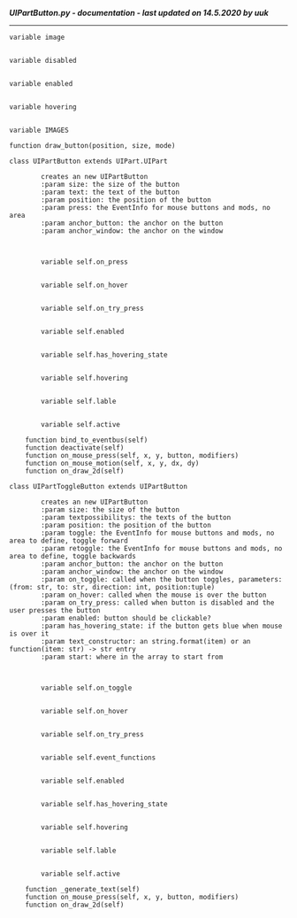 ***UIPartButton.py - documentation - last updated on 14.5.2020 by uuk***
___

    variable image


    variable disabled


    variable enabled


    variable hovering


    variable IMAGES

    function draw_button(position, size, mode)

    class UIPartButton extends UIPart.UIPart
            
            creates an new UIPartButton
            :param size: the size of the button
            :param text: the text of the button
            :param position: the position of the button
            :param press: the EventInfo for mouse buttons and mods, no area
            :param anchor_button: the anchor on the button
            :param anchor_window: the anchor on the window
            


            variable self.on_press


            variable self.on_hover


            variable self.on_try_press


            variable self.enabled


            variable self.has_hovering_state


            variable self.hovering


            variable self.lable


            variable self.active

        function bind_to_eventbus(self)
        function deactivate(self)
        function on_mouse_press(self, x, y, button, modifiers)
        function on_mouse_motion(self, x, y, dx, dy)
        function on_draw_2d(self)

    class UIPartToggleButton extends UIPartButton
            
            creates an new UIPartButton
            :param size: the size of the button
            :param textpossibilitys: the texts of the button
            :param position: the position of the button
            :param toggle: the EventInfo for mouse buttons and mods, no area to define, toggle forward
            :param retoggle: the EventInfo for mouse buttons and mods, no area to define, toggle backwards
            :param anchor_button: the anchor on the button
            :param anchor_window: the anchor on the window
            :param on_toggle: called when the button toggles, parameters: (from: str, to: str, direction: int, position:tuple)
            :param on_hover: called when the mouse is over the button
            :param on_try_press: called when button is disabled and the user presses the button
            :param enabled: button should be clickable?
            :param has_hovering_state: if the button gets blue when mouse is over it
            :param text_constructor: an string.format(item) or an function(item: str) -> str entry
            :param start: where in the array to start from
            


            variable self.on_toggle


            variable self.on_hover


            variable self.on_try_press


            variable self.event_functions


            variable self.enabled


            variable self.has_hovering_state


            variable self.hovering


            variable self.lable


            variable self.active

        function _generate_text(self)
        function on_mouse_press(self, x, y, button, modifiers)
        function on_draw_2d(self)